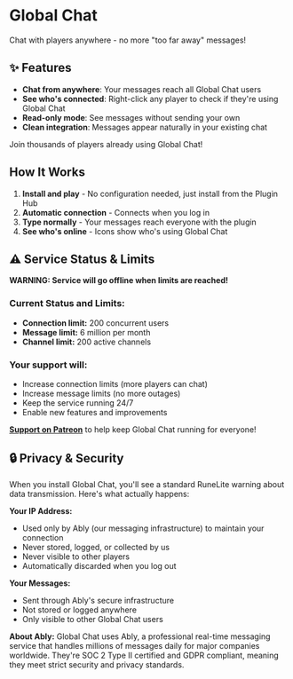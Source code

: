 # Global Chat

Chat with players anywhere - no more "too far away" messages!

## ✨ Features

- **Chat from anywhere**: Your messages reach all Global Chat users
- **See who's connected**: Right-click any player to check if they're using Global Chat
- **Read-only mode**: See messages without sending your own
- **Clean integration**: Messages appear naturally in your existing chat

Join thousands of players already using Global Chat!

## How It Works

1. **Install and play** - No configuration needed, just install from the Plugin Hub
2. **Automatic connection** - Connects when you log in
3. **Type normally** - Your messages reach everyone with the plugin
4. **See who's online** - Icons show who's using Global Chat


## ⚠️ Service Status & Limits

**WARNING: Service will go offline when limits are reached!**

### Current Status and Limits:
- **Connection limit:** 200 concurrent users
- **Message limit:** 6 million per month
- **Channel limit:** 200 active channels

### Your support will:
- Increase connection limits (more players can chat)
- Increase message limits (no more outages)
- Keep the service running 24/7
- Enable new features and improvements

**[Support on Patreon](https://patreon.com/global_chat_plugin)** to help keep Global Chat running for everyone!

## 🔒 Privacy & Security

When you install Global Chat, you'll see a standard RuneLite warning about data transmission. Here's what actually happens:

**Your IP Address:**
- Used only by Ably (our messaging infrastructure) to maintain your connection
- Never stored, logged, or collected by us
- Never visible to other players
- Automatically discarded when you log out

**Your Messages:**
- Sent through Ably's secure infrastructure
- Not stored or logged anywhere
- Only visible to other Global Chat users

**About Ably:**
Global Chat uses Ably, a professional real-time messaging service that handles millions of messages daily for major companies worldwide. They're SOC 2 Type II certified and GDPR compliant, meaning they meet strict security and privacy standards.
